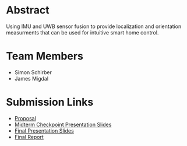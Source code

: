 # Abstract

Using IMU and UWB sensor fusion to provide localization and orientation measurments that can be used for intuitive smart home control.

# Team Members

* Simon Schirber 
* James Migdal

# Submission Links

* [Proposal](proposal)
* [Midterm Checkpoint Presentation Slides](http://)
* [Final Presentation Slides](https://docs.google.com/presentation/d/1ARPfKs8R3b8PLh7hjExXQs66cmnulIzx0FZq7Vi8yAQ/edit?usp=sharing)
* [Final Report](report)
